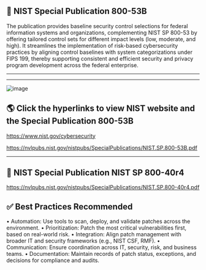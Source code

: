 
## 📜 NIST Special Publication 800-53B
The publication provides baseline security control selections for federal information systems and organizations, complementing NIST SP 800-53 by offering tailored control sets for different impact levels (low, moderate, and high). It streamlines the implementation of risk-based cybersecurity practices by aligning control baselines with system categorizations under FIPS 199, thereby supporting consistent and efficient security and privacy program development across the federal enterprise.

 ---
 ---

![image](https://github.com/user-attachments/assets/c3837e8f-6453-4c73-879c-9180de8dc12c)



## 🌎 Click the hyperlinks to view NIST website and the Special Publication 800-53B
https://www.nist.gov/cybersecurity

https://nvlpubs.nist.gov/nistpubs/SpecialPublications/NIST.SP.800-53B.pdf

---
## 📜 NIST Special Publication NIST SP 800-40r4
https://nvlpubs.nist.gov/nistpubs/SpecialPublications/NIST.SP.800-40r4.pdf

## ✅ Best Practices Recommended
•	Automation: Use tools to scan, deploy, and validate patches across the environment.
•	Prioritization: Patch the most critical vulnerabilities first, based on real-world risk.
•	Integration: Align patch management with broader IT and security frameworks (e.g., NIST CSF, RMF).
•	Communication: Ensure coordination across IT, security, risk, and business teams.
•	Documentation: Maintain records of patch status, exceptions, and decisions for compliance and audits.
